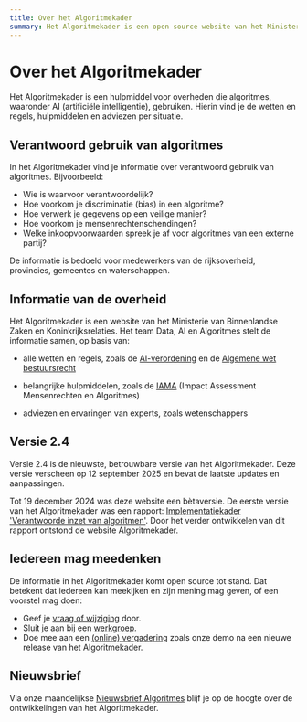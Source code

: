```yaml
---
title: Over het Algoritmekader
summary: Het Algoritmekader is een open source website van het Ministerie van Binnenlandse Zaken, met alle regels voor overheden die algoritmes gebruiken.
---
```

# Over het Algoritmekader
Het Algoritmekader is een hulpmiddel voor overheden die algoritmes, waaronder AI (artificiële intelligentie), gebruiken. Hierin vind je de wetten en regels, hulpmiddelen en adviezen per situatie.

## Verantwoord gebruik van algoritmes
In het Algoritmekader vind je informatie over verantwoord gebruik van algoritmes. Bijvoorbeeld:

- Wie is waarvoor verantwoordelijk?
- Hoe voorkom je discriminatie (bias) in een algoritme?
- Hoe verwerk je gegevens op een veilige manier?
- Hoe voorkom je mensenrechtenschendingen?
- Welke inkoopvoorwaarden spreek je af voor algoritmes van een externe partij?

De informatie is bedoeld voor medewerkers van de rijksoverheid, provincies, gemeentes en waterschappen.

## Informatie van de overheid
Het Algoritmekader is een website van het Ministerie van Binnenlandse Zaken en Koninkrijksrelaties. Het team Data, AI en Algoritmes stelt de informatie samen, op basis van:

- alle wetten en regels, zoals de [AI-verordening](https://eur-lex.europa.eu/legal-content/NL/TXT/?uri=CELEX%3A32024R1689&qid=1723226664277) en de [Algemene wet bestuursrecht](https://wetten.overheid.nl/BWBR0005537/2022-11-01/1)

- belangrijke hulpmiddelen, zoals de [IAMA](https://www.rijksoverheid.nl/documenten/rapporten/2021/02/25/impact-assessment-mensenrechten-en-algoritmes) (Impact Assessment Mensenrechten en Algoritmes)
- adviezen en ervaringen van experts, zoals wetenschappers

## Versie 2.4
Versie 2.4 is de nieuwste, betrouwbare versie van het Algoritmekader. Deze versie verscheen op 12 september 2025 en bevat de laatste updates en aanpassingen.

Tot 19 december 2024 was deze website een bètaversie. De eerste versie van het Algoritmekader was een rapport: [Implementatiekader 'Verantwoorde inzet van algoritmen'](https://www.rijksoverheid.nl/documenten/rapporten/2023/06/30/implementatiekader-verantwoorde-inzet-van-algoritmen). Door het verder ontwikkelen van dit rapport ontstond de website Algoritmekader.

## Iedereen mag meedenken
De informatie in het Algoritmekader komt open source tot stand. Dat betekent dat iedereen kan meekijken en zijn mening mag geven, of een voorstel mag doen:

- Geef je [vraag of wijziging](CONTRIBUTING.md) door.
- Sluit je aan bij een [werkgroep](https://aienalgoritmes.pleio.nl/).
- Doe mee aan een [(online) vergadering](https://aienalgoritmes.pleio.nl/events) zoals onze demo na een nieuwe release van het Algoritmekader.

## Nieuwsbrief
Via onze maandelijkse [Nieuwsbrief Algoritmes](https://algoritmeregister.email-provider.eu/memberforms/subscribe/standalone/form/?a=1pjwwoyxrs&l=vdfr1sbovb) blijf je op de hoogte over de ontwikkelingen van het Algoritmekader.
